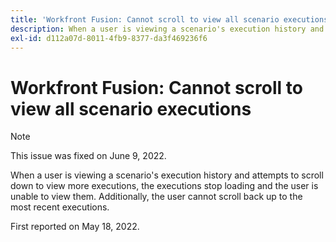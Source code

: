 ```yaml
---
title: 'Workfront Fusion: Cannot scroll to view all scenario executions'
description: When a user is viewing a scenario's execution history and attempts to scroll down to view more executions, the executions stop loading and the user is unable to view them. Additionally, the user cannot scroll back up to the most recent executions.
exl-id: d112a07d-8011-4fb9-8377-da3f469236f6
---
```

# Workfront Fusion: Cannot scroll to view all scenario executions

>[!NOTE]
>
>This issue was fixed on June 9, 2022.

When a user is viewing a scenario's execution history and attempts to scroll down to view more executions, the executions stop loading and the user is unable to view them. Additionally, the user cannot scroll back up to the most recent executions.

First reported on May 18, 2022.
